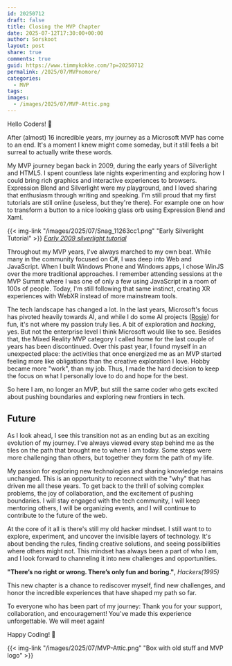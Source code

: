 ```yaml
---
id: 20250712
draft: false
title: Closing the MVP Chapter
date: 2025-07-12T17:30:00+00:00
author: Sorskoot
layout: post
share: true
comments: true
guid: https://www.timmykokke.com/?p=20250712
permalink: /2025/07/MVPnomore/
categories:
  - MVP
tags:
images:
  - /images/2025/07/MVP-Attic.png
---
```


Hello Coders! 👾

After (almost) 16 incredible years, my journey as a Microsoft MVP has come to an end. It's a moment I knew might come someday, but it still feels a bit surreal to actually write these words.

My MVP journey began back in 2009, during the early years of Silverlight and HTML5. I spent countless late nights experimenting and exploring how I could bring rich graphics and interactive experiences to browsers. Expression Blend and Silverlight were my playground, and I loved sharing that enthusiasm through writing and speaking. I'm still proud that my first tutorials are still online (useless, but they're there). For example one on how to transform a button to a nice looking glass orb using Expression Blend and Xaml.

{{< img-link "/images/2025/07/Snag_11263cc1.png" "Early Silverlight Tutorial" >}}
*[Early 2009 silverlight tutorial](https://www.codeproject.com/Articles/34595/A-Glass-Orb-Button-in-Silverlight)*

Throughout my MVP years, I've always marched to my own beat. While many in the community focused on C#, I was deep into Web and JavaScript. When I built Windows Phone and Windows apps, I chose WinJS over the more traditional approaches. I remember attending sessions at the MVP Summit where I was one of only a few using JavaScript in a room of 100s of people. Today, I'm still following that same instinct, creating XR experiences with WebXR instead of more mainstream tools.

The tech landscape has changed a lot. In the last years, Microsoft's focus has pivoted heavily towards AI, and while I do some AI projects ([Rosie](https://timmykokke.com/blog/2024/2024-06-23-rosie-visualization/)) for fun, it's not where my passion truly lies. A bit of exploration and *hacking*, yes. But not the enterprise level I think Microsoft would like to see. Besides that, the Mixed Reality MVP category I called home for the last couple of years has been discontinued. Over this past year, I found myself in an unexpected place: the activities that once energized me as an MVP started feeling more like obligations than the creative exploration I love. Hobby became more "work", than my job. Thus, I made the hard decision to keep the focus on what I personally love to do and hope for the best.

So here I am, no longer an MVP, but still the same coder who gets excited about pushing boundaries and exploring new frontiers in tech.

## Future

As I look ahead, I see this transition not as an ending but as an exciting evolution of my journey. I've always viewed every step behind me as the tiles on the path that brought me to where I am today. Some steps were more challenging than others, but together they form the path of my life.

My passion for exploring new technologies and sharing knowledge remains unchanged. This is an opportunity to reconnect with the "why" that has driven me all these years. To get back to the thrill of solving complex problems, the joy of collaboration, and the excitement of pushing boundaries. I will stay engaged with the tech community, I will keep mentoring others, I will be organizing events, and I will continue to contribute to the future of the web.

At the core of it all is there's still my old hacker mindset. I still want to to explore, experiment, and uncover the invisible layers of technology. It's about bending the rules, finding creative solutions, and seeing possibilities where others might not. This mindset has always been a part of who I am, and I look forward to channeling it into new challenges and opportunities.

**"There’s no right or wrong. There’s only fun and boring."**, *Hackers(1995)*

This new chapter is a chance to rediscover myself, find new challenges, and honor the incredible experiences that have shaped my path so far.

To everyone who has been part of my journey: Thank you for your support, collaboration, and encouragement! You've made this experience unforgettable. We will meet again!

Happy Coding! 🚀

{{< img-link "/images/2025/07/MVP-Attic.png" "Box with old stuff and MVP logo" >}}
